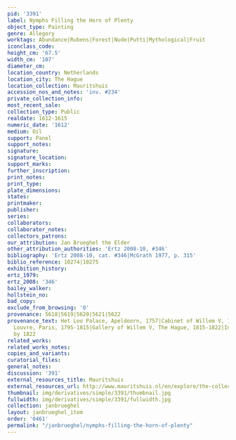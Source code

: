 ```yaml
---
pid: '3391'
label: Nymphs Filling the Horn of Plenty
object_type: Painting
genre: Allegory
worktags: Abundance|Rubens|Forest|Nude|Putti|Mythological|Fruit
iconclass_code:
height_cm: '67.5'
width_cm: '107'
diameter_cm:
location_country: Netherlands
location_city: The Hague
location_collection: Mauritshuis
accession_nos_and_notes: 'inv. #234'
private_collection_info:
most_recent_sale:
collection_type: Public
realdate: 1612-1615
numeric_date: '1612'
medium: Oil
support: Panel
support_notes:
signature:
signature_location:
support_marks:
further_inscription:
print_notes:
print_type:
plate_dimensions:
states:
printmaker:
publisher:
series:
collaborators:
collaborator_notes:
collectors_patrons:
our_attribution: Jan Brueghel the Elder
other_attribution_authorities: 'Ertz 2008-10, #346'
bibliography: 'Ertz 2008-10, cat. #346|McGrath 1977, p. 315'
biblio_reference: 10274|10275
exhibition_history:
ertz_1979:
ertz_2008: '346'
bailey_walker:
hollstein_no:
bad_copy:
exclude_from_browsing: '0'
provenance: 5618|5619|5620|5621|5622
provenance_text: Het Loo Palace, Apeldoorn, 1757|Cabinet of Willem V, 1775-1795|Musée  du
  Louvre, Paris, 1795-1815|Gallery of Willem V, The Hague, 1815-1822|In the Mauritshuis
  by 1822
related_works:
related_works_notes:
copies_and_variants:
curatorial_files:
general_notes:
discussion: '391'
external_resources_title: Mauritshuis
external_resources_url: http://www.mauritshuis.nl/en/explore/the-collection/artworks/nymphs-filling-the-cornucopia-234/
thumbnail: img/derivatives/simple/3391/thumbnail.jpg
fullwidth: img/derivatives/simple/3391/fullwidth.jpg
collection: janbrueghel
layout: janbrueghel_item
order: '0461'
permalink: "/janbrueghel/nymphs-filling-the-horn-of-plenty"
---
```

